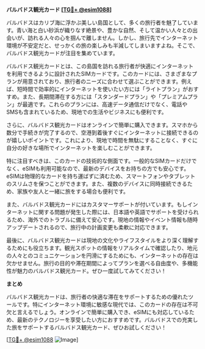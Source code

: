 **バルバドス観光カード [[TG💪+ @esim1088](https://t.me/s/esim1088)]**

バルバドスはカリブ海に浮かぶ美しい島国として、多くの旅行者を魅了しています。青い海と白い砂浜が織りなす絶景や、豊かな自然、そして温かい人々との出会いが、訪れる人々の心を掴んで離しません。しかし、旅行先でインターネット環境が不安定だと、せっかくの旅の楽しみも半減してしまいますよね。そこで、バルバドス観光カードが注目を集めています。

バルバドス観光カードとは、この島国を訪れる旅行者が快適にインターネットを利用できるように設計されたSIMカードです。このカードには、さまざまなプランが用意されており、旅行者のニーズに合わせて選ぶことができます。例えば、短時間で効率的にインターネットを使いたい方には「ライトプラン」がおすすめ。また、長期間滞在する方には「スタンダードプラン」や「プレミアムプラン」が最適です。これらのプランには、高速データ通信だけでなく、電話やSMSも含まれているため、現地での生活やビジネスにも便利です。

さらに、バルバドス観光カードはオンラインで簡単に購入できます。スマホから数分で手続きが完了するので、空港到着後すぐにインターネットに接続できるのが嬉しいポイントです。これにより、現地で時間を無駄にすることなく、すぐに自分の好きな場所でインターネットを楽しむことができます。

特に注目すべきは、このカードの技術的な側面です。一般的なSIMカードだけでなく、eSIMも利用可能なので、最新のデバイスをお持ちの方でも安心です。eSIMは物理的なカードを持ち運ばずに済むため、スマートフォンやタブレットのスリムさを保つことができます。また、複数のデバイスに同時接続できるため、家族や友人と一緒に旅をする場合も便利です。

また、バルバドス観光カードにはカスタマーサポートが付いています。もしインターネットに関する問題が発生した際には、日本語や英語でサポートを受けられるため、海外でのトラブルに備えて安心です。現地の情報やイベント情報も随時アップデートされるので、旅行中の計画変更も柔軟に対応できます。

最後に、バルバドス観光カードは現地の文化やライフスタイルをより深く理解するためにも役立ちます。観光スポットの情報をリアルタイムで確認したり、地元の人々とのコミュニケーションを円滑にするためにも、インターネットの存在は欠かせません。旅行の目的や滞在期間によってプランを選べる自由度や、多機能性が魅力のバルバドス観光カード。ぜひ一度試してみてください！

**まとめ**

バルバドス観光カードは、旅行者の快適な滞在をサポートするための優れたツールです。特にインターネット環境に敏感な現代では、このカードの存在は不可欠と言えるでしょう。オンラインで簡単に購入でき、eSIMにも対応しているため、最新のテクノロジーを享受したい方におすすめです。バルバドスでの充実した旅をサポートするバルバドス観光カード、ぜひお試しください！

[[TG💪+ @esim1088](https://t.me/s/esim1088) ![Image](https://i.postimg.cc/Y0z9fWf4/image.png)]